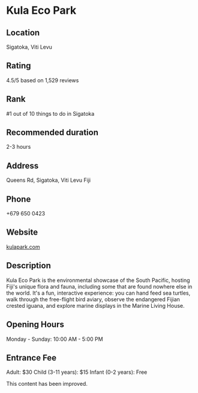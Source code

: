 
# Kula Eco Park

## Location

Sigatoka, Viti Levu

## Rating

4.5/5 based on 1,529 reviews

## Rank

#1 out of 10 things to do in Sigatoka

## Recommended duration

2-3 hours

## Address

Queens Rd, Sigatoka, Viti Levu Fiji

## Phone

+679 650 0423

## Website

[kulapark.com](http://www.kulapark.com)

## Description

Kula Eco Park is the environmental showcase of the South Pacific, hosting Fiji's unique flora and fauna, including some that are found nowhere else in the world. It's a fun, interactive experience: you can hand feed sea turtles, walk through the free-flight bird aviary, observe the endangered Fijian crested iguana, and explore marine displays in the Marine Living House.

## Opening Hours

Monday - Sunday: 10:00 AM - 5:00 PM

## Entrance Fee

Adult: $30
Child (3-11 years): $15
Infant (0-2 years): Free


This content has been improved.